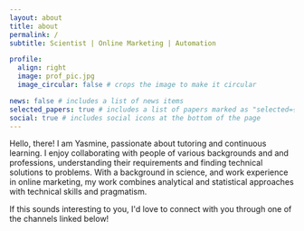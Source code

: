 ```yaml
---
layout: about
title: about
permalink: /
subtitle: Scientist | Online Marketing | Automation

profile:
  align: right
  image: prof_pic.jpg
  image_circular: false # crops the image to make it circular

news: false # includes a list of news items
selected_papers: true # includes a list of papers marked as "selected={true}"
social: true # includes social icons at the bottom of the page
---
```


Hello, there! I am Yasmine, passionate about tutoring and continuous learning. I enjoy collaborating with people of various backgrounds and and professions, understanding their requirements and finding technical solutions to problems. With a background in science, and work experience in online marketing, my work combines analytical and statistical approaches with technical skills and pragmatism.

If this sounds interesting to you, I'd love to connect with you through one of the channels linked below!
